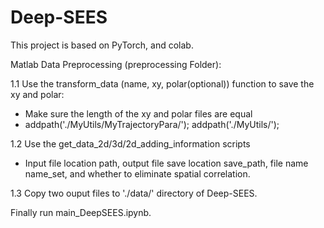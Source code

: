 # Deep-SEES
This project is based on PyTorch, and colab.

Matlab Data Preprocessing (preprocessing Folder):

1.1 Use the transform_data (name, xy, polar(optional)) function to save the xy and polar:
- Make sure the length of the xy and polar files are equal
- addpath('./MyUtils/MyTrajectoryPara/'); addpath('./MyUtils/'); 

1.2 Use the get_data_2d/3d/2d_adding_information scripts
- Input file location path, output file save location save_path, file name name_set, and whether to eliminate spatial correlation.

1.3 Copy two ouput files to './data/' directory of Deep-SEES.

Finally run main_DeepSEES.ipynb.

